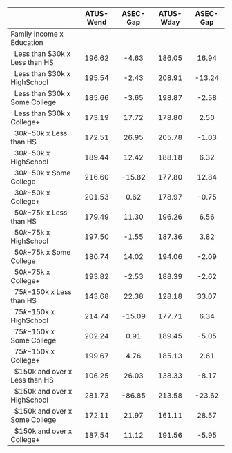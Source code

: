 
|                      |    ATUS-Wend |     ASEC-Gap |    ATUS-Wday |     ASEC-Gap |
| -------------------- | :----------: | :----------: | :----------: | :----------: |
| Family Income x Education |              |              |              |              |
| &nbsp;&nbsp;Less than $30k x Less than HS |       196.62 |        -4.63 |       186.05 |        16.94 |
| &nbsp;&nbsp;Less than $30k x HighSchool |       195.54 |        -2.43 |       208.91 |       -13.24 |
| &nbsp;&nbsp;Less than $30k x Some College |       185.66 |        -3.65 |       198.87 |        -2.58 |
| &nbsp;&nbsp;Less than $30k x College+ |       173.19 |        17.72 |       178.80 |         2.50 |
| &nbsp;&nbsp;$30k-$50k x Less than HS |       172.51 |        26.95 |       205.78 |        -1.03 |
| &nbsp;&nbsp;$30k-$50k x HighSchool |       189.44 |        12.42 |       188.18 |         6.32 |
| &nbsp;&nbsp;$30k-$50k x Some College |       216.60 |       -15.82 |       177.80 |        12.84 |
| &nbsp;&nbsp;$30k-$50k x College+ |       201.53 |         0.62 |       178.97 |        -0.75 |
| &nbsp;&nbsp;$50k-$75k x Less than HS |       179.49 |        11.30 |       196.26 |         6.56 |
| &nbsp;&nbsp;$50k-$75k x HighSchool |       197.50 |        -1.55 |       187.36 |         3.82 |
| &nbsp;&nbsp;$50k-$75k x Some College |       180.74 |        14.02 |       194.06 |        -2.09 |
| &nbsp;&nbsp;$50k-$75k x College+ |       193.82 |        -2.53 |       188.39 |        -2.62 |
| &nbsp;&nbsp;$75k-$150k x Less than HS |       143.68 |        22.38 |       128.18 |        33.07 |
| &nbsp;&nbsp;$75k-$150k x HighSchool |       214.74 |       -15.09 |       177.71 |         6.34 |
| &nbsp;&nbsp;$75k-$150k x Some College |       202.24 |         0.91 |       189.45 |        -5.05 |
| &nbsp;&nbsp;$75k-$150k x College+ |       199.67 |         4.76 |       185.13 |         2.61 |
| &nbsp;&nbsp;$150k and over x Less than HS |       106.25 |        26.03 |       138.33 |        -8.17 |
| &nbsp;&nbsp;$150k and over x HighSchool |       281.73 |       -86.85 |       213.58 |       -23.62 |
| &nbsp;&nbsp;$150k and over x Some College |       172.11 |        21.97 |       161.11 |        28.57 |
| &nbsp;&nbsp;$150k and over x College+ |       187.54 |        11.12 |       191.56 |        -5.95 |

